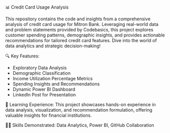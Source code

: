 📊 Credit Card Usage Analysis

This repository contains the code and insights from a comprehensive analysis of credit card usage for Mitron Bank. Leveraging real-world data and problem statements provided by Codebasics, this project explores customer spending patterns, demographic insights, and provides actionable recommendations for tailored credit card features. Dive into the world of data analytics and strategic decision-making!

🔍 Key Features:
- Exploratory Data Analysis
- Demographic Classification
- Income Utilization Percentage Metrics
- Spending Insights and Recommendations
- Dynamic Power BI Dashboard
- LinkedIn Post for Presentation

🚀 Learning Experience:
This project showcases hands-on experience in data analysis, visualization, and recommendation formulation, offering valuable insights for financial institutions.

👨‍💻 Skills Demonstrated:
Data Analytics, Power BI, GitHub Collaboration
